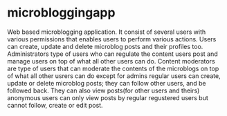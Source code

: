 # microbloggingapp
Web based microblogging application.
It consist of several users with various permissions that enables users to perform various actions.
Users can create, update and delete microblog posts and their profiles too.
Administrators type of users who can regulate the content users post and manage users on top of what all other users can do.
Content moderators are type of users that can moderate the contents of the microblogs on top of what all other usrers can do except for admins
regular users can create, update or delete microblog posts; they can follow other users, and be followed back. They can also view posts(for other users and theirs)
anonymous users can only view posts by regular regustered users but cannot follow, create or edit post.
